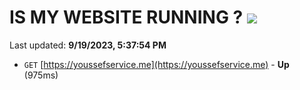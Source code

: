 # IS MY WEBSITE RUNNING ? [![](https://img.shields.io/static/v1?label=Sponsor&message=%E2%9D%A4&logo=GitHub&color=%23fe8e86)](https://github.com/sponsors/<username>)

Last updated: **9/19/2023, 5:37:54 PM**

- `GET` [https://youssefservice.me](https://youssefservice.me) - **Up** (975ms)

